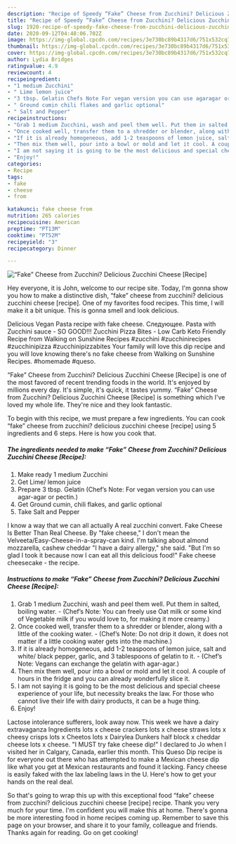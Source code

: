 ```yaml
---
description: "Recipe of Speedy “Fake” Cheese from Zucchini? Delicious Zucchini Cheese [Recipe]"
title: "Recipe of Speedy “Fake” Cheese from Zucchini? Delicious Zucchini Cheese [Recipe]"
slug: 1920-recipe-of-speedy-fake-cheese-from-zucchini-delicious-zucchini-cheese-recipe
date: 2020-09-12T04:48:06.702Z
image: https://img-global.cpcdn.com/recipes/3e730bc89b4317d6/751x532cq70/fake-cheese-from-zucchini-delicious-zucchini-cheese-recipe-recipe-main-photo.jpg
thumbnail: https://img-global.cpcdn.com/recipes/3e730bc89b4317d6/751x532cq70/fake-cheese-from-zucchini-delicious-zucchini-cheese-recipe-recipe-main-photo.jpg
cover: https://img-global.cpcdn.com/recipes/3e730bc89b4317d6/751x532cq70/fake-cheese-from-zucchini-delicious-zucchini-cheese-recipe-recipe-main-photo.jpg
author: Lydia Bridges
ratingvalue: 4.9
reviewcount: 4
recipeingredient:
- "1 medium Zucchini"
- " Lime lemon juice"
- "3 tbsp. Gelatin Chefs Note For vegan version you can use agaragar or pectin"
- " Ground cumin chili flakes and garlic optional"
- " Salt and Pepper"
recipeinstructions:
- "Grab 1 medium Zucchini, wash and peel them well. Put them in salted, boiling water.  (Chef’s Note: You can freely use Oat milk or some kind of Vegetable milk if you would love to, for making it more creamy.)"
- "Once cooked well, transfer them to a shredder or blender, along with a little of the cooking water.  (Chef’s Note: Do not drip it down, it does not matter if a little cooking water gets into the machine.)"
- "If it is already homogeneous, add 1-2 teaspoons of lemon juice, salt and white/ black pepper, garlic, and 3 tablespoons of gelatin to it. (Chef’s Note: Vegans can exchange the gelatin with agar-agar.)"
- "Then mix them well, pour into a bowl or mold and let it cool. A couple of hours in the fridge and you can already wonderfully slice it."
- "I am not saying it is going to be the most delicious and special cheese experience of your life, but necessity breaks the law. For those who cannot live their life with dairy products, it can be a huge thing."
- "Enjoy!"
categories:
- Recipe
tags:
- fake
- cheese
- from

katakunci: fake cheese from 
nutrition: 265 calories
recipecuisine: American
preptime: "PT13M"
cooktime: "PT52M"
recipeyield: "3"
recipecategory: Dinner

---
```



![“Fake” Cheese from Zucchini? Delicious Zucchini Cheese [Recipe]](https://img-global.cpcdn.com/recipes/3e730bc89b4317d6/751x532cq70/fake-cheese-from-zucchini-delicious-zucchini-cheese-recipe-recipe-main-photo.jpg)

Hey everyone, it is John, welcome to our recipe site. Today, I'm gonna show you how to make a distinctive dish, “fake” cheese from zucchini? delicious zucchini cheese [recipe]. One of my favorites food recipes. This time, I will make it a bit unique. This is gonna smell and look delicious.

Delicious Vegan Pasta recipe with fake cheese. Следующее. Pasta with Zucchini sauce - SO GOOD!!! Zucchini Pizza Bites - Low Carb Keto Friendly Recipe from Walking on Sunshine Recipes #zucchini #zucchinirecipes #zucchinipizza #zucchinipizzabites Your family will love this dip recipe and you will love knowing there&#39;s no fake cheese from Walking on Sunshine Recipes. #homemade #queso.

“Fake” Cheese from Zucchini? Delicious Zucchini Cheese [Recipe] is one of the most favored of recent trending foods in the world. It's enjoyed by millions every day. It's simple, it's quick, it tastes yummy. “Fake” Cheese from Zucchini? Delicious Zucchini Cheese [Recipe] is something which I've loved my whole life. They're nice and they look fantastic.


To begin with this recipe, we must prepare a few ingredients. You can cook “fake” cheese from zucchini? delicious zucchini cheese [recipe] using 5 ingredients and 6 steps. Here is how you cook that.

<!--inarticleads1-->

##### The ingredients needed to make “Fake” Cheese from Zucchini? Delicious Zucchini Cheese [Recipe]:

1. Make ready 1 medium Zucchini
1. Get  Lime/ lemon juice
1. Prepare 3 tbsp. Gelatin (Chef’s Note: For vegan version you can use agar-agar or pectin.)
1. Get  Ground cumin, chili flakes, and garlic optional
1. Take  Salt and Pepper


I know a way that we can all actually A real zucchini convert. Fake Cheese Is Better Than Real Cheese. By &#34;fake cheese,&#34; I don&#39;t mean the Velveeta/Easy-Cheese-in-a-spray-can kind. I&#39;m talking about almond mozzarella, cashew cheddar &#34;I have a dairy allergy,&#34; she said. &#34;But I&#39;m so glad I took it because now I can eat all this delicious food!&#34; Fake cheese cheesecake - the recipe. 

<!--inarticleads2-->

##### Instructions to make “Fake” Cheese from Zucchini? Delicious Zucchini Cheese [Recipe]:

1. Grab 1 medium Zucchini, wash and peel them well. Put them in salted, boiling water.  - (Chef’s Note: You can freely use Oat milk or some kind of Vegetable milk if you would love to, for making it more creamy.)
1. Once cooked well, transfer them to a shredder or blender, along with a little of the cooking water.  - (Chef’s Note: Do not drip it down, it does not matter if a little cooking water gets into the machine.)
1. If it is already homogeneous, add 1-2 teaspoons of lemon juice, salt and white/ black pepper, garlic, and 3 tablespoons of gelatin to it. - (Chef’s Note: Vegans can exchange the gelatin with agar-agar.)
1. Then mix them well, pour into a bowl or mold and let it cool. A couple of hours in the fridge and you can already wonderfully slice it.
1. I am not saying it is going to be the most delicious and special cheese experience of your life, but necessity breaks the law. For those who cannot live their life with dairy products, it can be a huge thing.
1. Enjoy!


Lactose intolerance sufferers, look away now. This week we have a dairy extravaganza Ingredients lots x cheese crackers lots x cheese straws lots x cheesy crisps lots x Cheetos lots x Dairylea Dunkers half block x cheddar cheese lots x cheese. &#34;I MUST try fake cheese dip!&#34; I declared to Jo when I visited her in Calgary, Canada, earlier this month. This Queso Dip recipe is for everyone out there who has attempted to make a Mexican cheese dip like what you get at Mexican restaurants and found it lacking. Fancy cheese is easily faked with the lax labeling laws in the U. Here&#39;s how to get your hands on the real deal. 

So that's going to wrap this up with this exceptional food “fake” cheese from zucchini? delicious zucchini cheese [recipe] recipe. Thank you very much for your time. I'm confident you will make this at home. There's gonna be more interesting food in home recipes coming up. Remember to save this page on your browser, and share it to your family, colleague and friends. Thanks again for reading. Go on get cooking!
